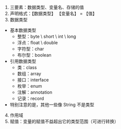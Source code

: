 1. 三要素：数据类型、变量名、存储的值
2. 声明格式：【数据类型】 【变量名】 = 【值】
3. 数据类型
  * 基本数据类型
    * 整型：byte \ short \ int \ long
    * 浮点：float \ double
    * 字符型：char
    * 布尔型：boolean
  * 引用数据类型
    * 类：class
    * 数组：array
    * 接口：interface
    * 枚举：enum
    * 注解：annotation
    * 记录：record
  * 特别注意的是，其他一些像 String 不是类型
4. 作用域
5. 赋值：变量的赋值不益超出它的类型范围（可进行转换）